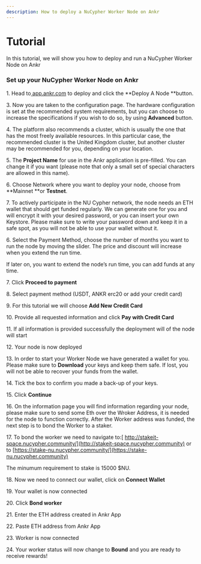 ```yaml
---
description: How to deploy a NuCypher Worker Node on Ankr
---
```


# Tutorial

In this tutorial, we will show you how to deploy and run a NuCypher Worker Node on Ankr

### **Set up your **NuCypher Worker Node** on Ankr** <a href="2e0e" id="2e0e"></a>

1\. Head to[ app.ankr.com](http://app.ankr.com) to deploy and click the **Deploy A Node **button.

3\. Now you are taken to the configuration page. The hardware configuration is set at the recommended system requirements, but you can choose to increase the specifications if you wish to do so, by using **Advanced** button.

4\. The platform also recommends a cluster, which is usually the one that has the most freely available resources. In this particular case, the recommended cluster is the United Kingdom cluster, but another cluster may be recommended for you, depending on your location.

5\. The **Project Name** for use in the Ankr application is pre-filled. You can change it if you want (please note that only a small set of special characters are allowed in this name).

6\. Choose Network where you want to deploy your node, choose from **Mainnet **or **Testnet**.

7\. To actively participate in the NU Cypher network, the node needs an ETH wallet that should get funded regularly. We can generate one for you and will encrypt it with your desired password, or you can insert your own Keystore. Please make sure to write your password down and keep it in a safe spot, as you will not be able to use your wallet without it.

6\. Select the Payment Method, choose the number of months you want to run the node by moving the slider. The price and discount will increase when you extend the run time. &#x20;

If later on, you want to extend the node’s run time, you can add funds at any time.

7\. Click **Proceed to payment**

8\. Select payment method (USDT, ANKR erc20 or add your credit card)

9\. For this tutorial we will choose **Add New Credit Card**

10\. Provide all requested information and click **Pay with Credit Card**

11\. If all information is provided successfully the deployment will of the node will start&#x20;

12\. Your node is now deployed&#x20;

13\. In order to start your Worker Node we have generated a wallet for you. Please make sure to **Download** your keys and keep them safe. If lost, you will not be able to recover your funds from the wallet.&#x20;

14\. Tick the box to confirm you made a back-up of your keys.

15\. Click **Continue**

16\.  On the information page you will find information regarding your node, please make sure to send some Eth over the Wroker Address, it is needed for the node to function correctly. After the Worker address was funded, the next step is to bond the Worker to a staker.

17\. To bond the worker we need to navigate to:[ http://stakeit-space.nucypher.community/](http://stakeit-space.nucypher.community) or to [https://stake-nu.nucypher.community/](https://stake-nu.nucypher.community)

The minumum requirement to stake is 15000 $NU.

18\. Now we need to connect our wallet, click on **Connect Wallet**

19\. Your wallet is now connected

20\. Click **Bond worker**

21\. Enter the ETH address created in Ankr App

22\. Paste ETH address from Ankr App

23\. Worker is now connected

24\. Your worker status will now change to **Bound** and you are ready to receive rewards!



##


